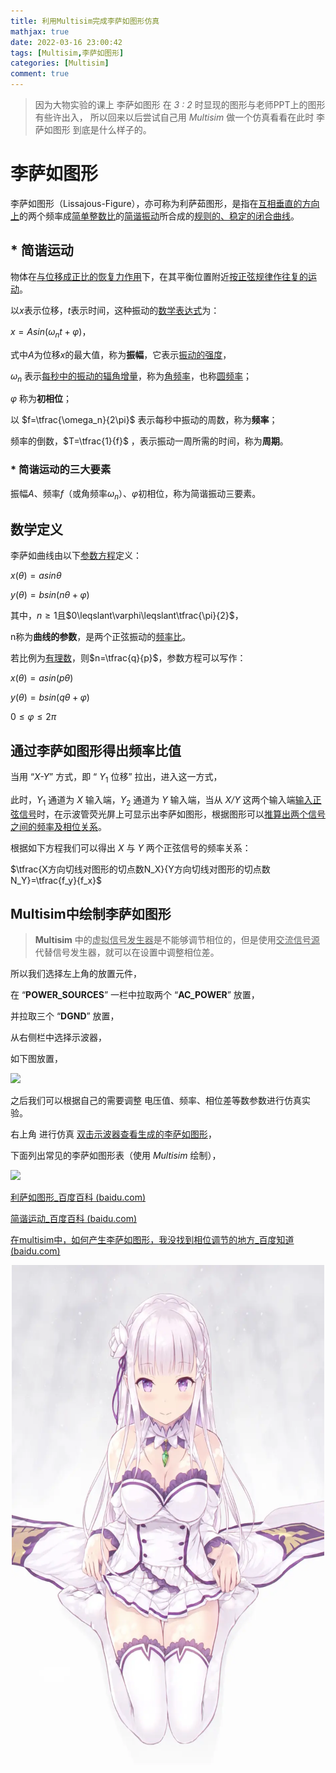 ```yaml
---
title: 利用Multisim完成李萨如图形仿真
mathjax: true
date: 2022-03-16 23:00:42
tags: [Multisim,李萨如图形]
categories: [Multisim]
comment: true
---
```


>   因为大物实验的课上 李萨如图形 在 *3 : 2* 时显现的图形与老师PPT上的图形有些许出入，
>   所以回来以后尝试自己用 *Multisim* 做一个仿真看看在此时 李萨如图形 到底是什么样子的。

# 李萨如图形

李萨如图形（Lissajous-Figure），亦可称为利萨茹图形，是指在<u>互相垂直的方向上</u>的两个频率成<u>简单整数比</u>的<u>简谐振动</u>所合成的<u>规则的、稳定的闭合曲线</u>。

## * 简谐运动

物体在<u>与位移成正比的恢复力作用</u>下，在其平衡位置附近<u>按正弦规律作往复的运动</u>。

以*x*表示位移，*t*表示时间，这种振动的<u>数学表达式</u>为：

$x=Asin(\omega_nt+\varphi)$，

式中$A$为位移*x*的最大值，称为**振幅**，它表示<u>振动的强度</u>，

$\omega_n$ 表示<u>每秒中的振动的辐角增量</u>，称为<u>角频率</u>，也称<u>圆频率</u>；

$\varphi$ 称为**初相位**；

以 $f=\tfrac{\omega_n}{2\pi}$ 表示每秒中振动的周数，称为**频率**；

频率的倒数，$T=\tfrac{1}{f}$ ，表示振动一周所需的时间，称为**周期**。

### * 简谐运动的三大要素

振幅$A$、频率$f$（或角频率$\omega_n$）、$\varphi$初相位，称为简谐振动三要素。

## 数学定义

李萨如曲线由以下<u>参数方程</u>定义：

$x(\theta)=asin\theta$

$y(\theta)=bsin(n\theta+\varphi)$

其中，$n\geqslant1$且$0\leqslant\varphi\leqslant\tfrac{\pi}{2}$，

n称为**曲线的参数**，是两个正弦振动的<u>频率比</u>。

若比例为<u>有理数</u>，则$n=\tfrac{q}{p}$，参数方程可以写作：

$x(\theta)=asin(p\theta)$

$y(\theta)=bsin(q\theta+\varphi)$

$0\leqslant\varphi\leqslant2\pi$

## 通过李萨如图形得出频率比值

当用 “*X-Y*” 方式，即 “ $Y_1$ 位移” 拉出，进入这一方式，

此时，$Y_1$ 通道为 *X* 输入端，$Y_2$ 通道为 *Y* 输入端，当从 *X/Y* 这两个输入端<u>输入正弦信号</u>时，在示波管荧光屏上可显示出李萨如图形，根据图形可以<u>推算出两个信号之间的频率及相位关系</u>。

根据如下方程我们可以得出 *X* 与 *Y* 两个正弦信号的频率关系：

$\tfrac{X方向切线对图形的切点数N_X}{Y方向切线对图形的切点数N_Y}=\tfrac{f_y}{f_x}$

## Multisim中绘制李萨如图形

>   **Multisim** 中的<u>虚拟信号发生器</u>是不能够调节相位的，但是使用<u>交流信号源</u>代替信号发生器，就可以在设置中调整相位差。

所以我们选择左上角的放置元件，

在 “**POWER_SOURCES**” 一栏中拉取两个 “**AC_POWER**” 放置，

并拉取三个 “**DGND**” 放置，

从右侧栏中选择示波器，

如下图放置，

![](https://s3.bmp.ovh/imgs/2022/03/484445f75cfe9340.png)

之后我们可以根据自己的需要调整 电压值、频率、相位差等数参数进行仿真实验。

右上角 进行仿真 <u>双击示波器查看生成的李萨如图形</u>，

下面列出常见的李萨如图形表（使用 *Multisim* 绘制），

![](https://s3.bmp.ovh/imgs/2022/03/8187183a08e2f6ac.png)





[利萨如图形_百度百科 (baidu.com)](https://baike.baidu.com/item/%E5%88%A9%E8%90%A8%E5%A6%82%E5%9B%BE%E5%BD%A2/10517125)

[简谐运动_百度百科 (baidu.com)](https://baike.baidu.com/item/%E7%AE%80%E8%B0%90%E8%BF%90%E5%8A%A8/1101010)

[在multisim中，如何产生李萨如图形，我没找到相位调节的地方_百度知道 (baidu.com)](https://zhidao.baidu.com/question/1796430360334163547.html)

<div align = "center"><img src="emt.png"  width="500"  height = "800" /></div>